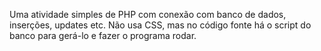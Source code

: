 Uma atividade simples de PHP com conexão com banco de dados, inserções, updates etc.
Não usa CSS, mas no código fonte há o script do banco para gerá-lo e fazer o programa rodar.